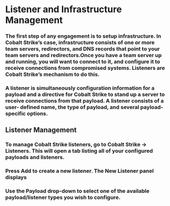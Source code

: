# Listener and Infrastructure Management

### The first step of any engagement is to setup infrastructure. In Cobalt Strike’s case, infrastructure consists of one or more team servers, redirectors, and DNS records that point to your team servers and redirectors.Once you have a team server up and running, you will want to connect to it, and configure it to receive connections from compromised systems. Listeners are Cobalt Strike’s mechanism to do this.

### A listener is simultaneously configuration information for a payload and a directive for Cobalt Strike to stand up a server to receive connections from that payload. A listener consists of a user- defined name, the type of payload, and several payload-specific options.

## Listener Management

### To manage Cobalt Strike listeners, go to Cobalt Strike -> Listeners. This will open a tab listing all of your configured payloads and listeners.

### Press Add to create a new listener. The New Listener panel displays

### Use the Payload drop-down to select one of the available payload/listener types you wish to configure.

